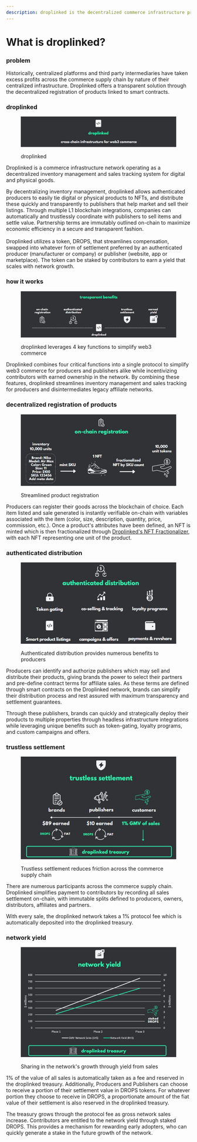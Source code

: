 ```yaml
---
description: droplinked is the decentralized commerce infrastructure protocol
---
```


# What is droplinked?

### problem

Historically, centralized platforms and third party intermediaries have taken excess profits across the commerce supply chain by nature of their centralized infrastructure. Droplinked offers a transparent solution through the decentralized registration of products linked to smart contracts.&#x20;

### droplinked

<figure><img src=".gitbook/assets/droplinked title slide (2).jpg" alt=""><figcaption><p>droplinked </p></figcaption></figure>

Droplinked is a commerce infrastructure network operating as a decentralized inventory management and sales tracking system for digital and physical goods.&#x20;

By decentralizing inventory management, droplinked allows authenticated producers to easily tie digital or physical products to NFTs, and distribute these quickly and transparently to publishers that help market and sell their listings. Through multiple L1 blockchain integrations, companies can automatically and trustlessly coordinate with publishers to sell items and settle value. Partnership terms are immutably outlined on-chain to maximize economic efficiency in a secure and transparent fashion.\
\
Droplinked utilizes a token, DROPS, that streamlines compensation, swapped into whatever form of settlement preferred by an authenticated producer (manufacturer or company) or publisher (website, app or marketplace). The token can be staked by contributors to earn a yield that scales with network growth.

### how it works

<figure><img src=".gitbook/assets/droplinked benefits (1).jpg" alt=""><figcaption><p>droplinked leverages 4 key functions to simplify web3 commerce</p></figcaption></figure>

Droplinked combines four critical functions into a single protocol to simplify web3 commerce for producers and publishers alike while incentivizing contributors with earned ownership in the network. By combining these features, droplinked streamlines inventory management and sales tracking for producers and disintermediates legacy affiliate networks.

### decentralized registration of products

<figure><img src=".gitbook/assets/droplinked onchain registration slide (2).jpg" alt=""><figcaption><p>Streamlined product registration</p></figcaption></figure>

Producers can register their goods across the blockchain of choice. Each item listed and sale generated is instantly verifiable on-chain with variables associated with the item (color, size, description, quantity, price, commission, etc.). Once a product's attributes have been defined, an NFT is minted which is then fractionalized through [Droplinked's NFT Fractionalizer](https://fractionalizer.droplinked.com), with each NFT representing one unit of the product.

### authenticated distribution

<figure><img src=".gitbook/assets/authenticated distribution.jpg" alt=""><figcaption><p>Authenticated distribution provides numerous benefits to producers</p></figcaption></figure>

Producers can identify and authorize publishers which may sell and distribute their products, giving brands the power to select their partners and pre-define contract terms for affiliate sales. As these terms are defined through smart contracts on the Droplinked network, brands can simplify their distribution process and rest assured with maximum transparency and settlement guarantees.&#x20;

Through these publishers, brands can quickly and strategically deploy their products to multiple properties through headless infrastructure integrations while leveraging unique benefits such as token-gating, loyalty programs, and custom campaigns and offers.

### trustless settlement

<figure><img src=".gitbook/assets/trustless settlement.jpg" alt=""><figcaption><p>Trustless settlement reduces friction across the commerce supply chain</p></figcaption></figure>

There are numerous participants across the commerce supply chain. Droplinked simplifies payment to contributors by recording all sales settlement on-chain, with immutable splits defined to producers, owners, distributors, affiliates and partners.

With every sale, the droplinked network takes a 1% protocol fee which is automatically deposited into the droplinked treasury.

### network yield

<figure><img src=".gitbook/assets/network yield.jpg" alt=""><figcaption><p>Sharing in the network's growth through yield from sales</p></figcaption></figure>

1% of the value of all sales is automatically taken as a fee and reserved in the droplinked treasury. Additionally, Producers and Publishers can choose to receive a portion of their settlement value in DROPS tokens. For whatever portion they choose to receive in DROPS, a proportionate amount of the fiat value of their settlement is also reserved in the droplinked treasury.

The treasury grows through the protocol fee as gross network sales increase. Contributors are entitled to the network yield through staked DROPS. This provides a mechanism for rewarding early adopters, who can quickly generate a stake in the future growth of the network.
